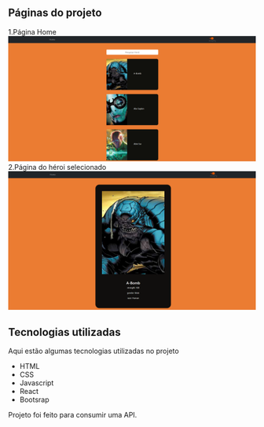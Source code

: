 ## Páginas do projeto
1.Página Home
![Homepage image](https://github.com/caiogomesxx/herosapi/blob/main/public/README/HOME.png)
2.Página do héroi selecionado
![Homepage image](https://github.com/caiogomesxx/herosapi/blob/main/public/README/HERO.png)


## Tecnologias utilizadas 

Aqui estão algumas tecnologias utilizadas no projeto
* HTML
* CSS
* Javascript
* React
* Bootsrap


Projeto foi feito para consumir uma API.
